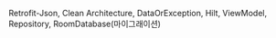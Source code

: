 Retrofit-Json, Clean Architecture, DataOrException, Hilt, ViewModel, Repository, RoomDatabase(마이그래이션)
